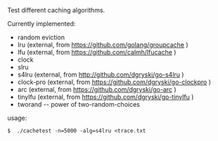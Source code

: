 Test different caching algorithms.

Currently implemented:

* random eviction
* lru (external, from https://github.com/golang/groupcache )
* lfu (external, from https://github.com/calmh/lfucache )
* clock
* slru
* s4lru (external, from http://github.com/dgryski/go-s4lru )
* clock-pro (external, from https://github.com/dgryski/go-clockpro )
* arc (external, from https://github.com/dgryski/go-arc )
* tinylfu (external, from https://github.com/dgryski/go-tinylfu )
* tworand -- power of two-random-choices

usage:

    $  ./cachetest -n=5000 -alg=s4lru <trace.txt

